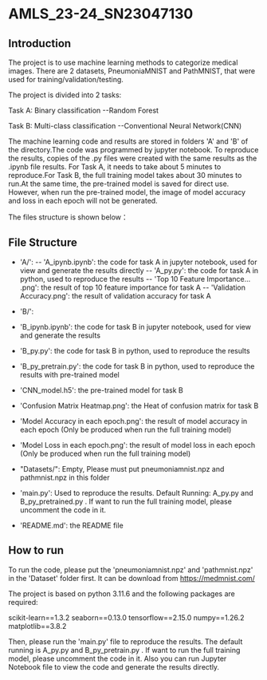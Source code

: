 # AMLS_23-24_SN23047130

## Introduction
The project is to use machine learning methods to categorize medical images. There are 2 datasets, PneumoniaMNIST and PathMNIST, that were used for training/validation/testing.

The project is divided into 2 tasks:

 Task A: Binary classification --Random Forest  

 Task B: Multi-class classification --Conventional Neural Network(CNN)

The machine learning code and results are stored in folders 'A' and 'B' of the directory.The code was programmed by jupyter notebook. To reproduce the results, copies of the .py files were created with the same results as the .ipynb file results. For Task A, it needs to take about 5 minutes to reproduce.For Task B, the full training model takes about 30 minutes to run.At the same time, the pre-trained model is saved for direct use. However, when run the pre-trained model, the image of model accuracy and loss in each epoch will not be generated.



The files structure is shown below：
## File Structure
- 'A/':
 -- 'A_ipynb.ipynb': the code for task A in jupyter notebook, used for view and generate the results directly
 -- 'A_py.py': the code for task A in python, used to reproduce the results
 -- 'Top 10 Feature Importance... .png': the result of top 10 feature importance for task A
 -- 'Validation Accuracy.png': the result of validation accuracy for task A

- 'B/': 
 - 'B_ipynb.ipynb': the code for task B in jupyter notebook, used for view and generate the results
 - 'B_py.py': the code for task B in python, used to reproduce the results
 - 'B_py_pretrain.py': the code for task B in python, used to reproduce the results with pre-trained model
 - 'CNN_model.h5': the pre-trained model for task B
 - 'Confusion Matrix Heatmap.png': the Heat of confusion matrix for task B
 - 'Model Accuracy in each epoch.png': the result of model accuracy in each epoch (Only be produced when run the full training model)
 - 'Model Loss in each epoch.png': the result of model loss in each epoch (Only be produced when run the full training model)

- "Datasets/": Empty, Please must put pneumoniamnist.npz and pathmnist.npz in this folder

- 'main.py': Used to reproduce the results. Default Running: A_py.py and B_py_pretrained.py . If want to run the full training model, please uncomment the code in it.

- 'README.md':  the README file

## How to run
To run the code, please put the 'pneumoniamnist.npz' and 'pathmnist.npz' in the 'Dataset' folder first. It can be download from https://medmnist.com/

The project is based on python 3.11.6 and the following packages are required:

scikit-learn==1.3.2
seaborn==0.13.0
tensorflow==2.15.0
numpy==1.26.2
matplotlib==3.8.2

Then, please run the 'main.py' file to reproduce the results. The default running is A_py.py and B_py_pretrain.py . If want to run the full training model, please uncomment the code in it.
Also you can run Jupyter Notebook file to view the code and generate the results directly.










